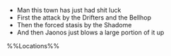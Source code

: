-   Man this town has just had shit luck
-   First the attack by the Drifters and the Bellhop
-   Then the forced stasis by the Shadome
-   And then Jaonos just blows a large portion of it up

%%Locations%%